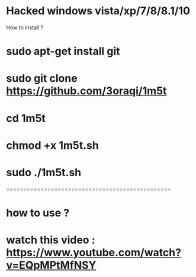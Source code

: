 Hacked windows vista/xp/7/8/8.1/10
================================================
How to install ? 
# sudo apt-get install git
# sudo git clone https://github.com/3oraqi/1m5t
# cd 1m5t
# chmod +x 1m5t.sh
# sudo ./1m5t.sh
================================================
# how to use ?
# watch this video : https://www.youtube.com/watch?v=EQpMPtMfNSY

